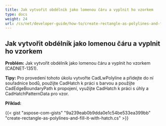 ```yaml
---
title: Jak vytvořit obdélník jako lomenou čáru a vyplnit ho vzorkem
type: docs
weight: 24
url: /cs/net/developer-guide/how-to/create-rectangle-as-polylines-and-fill-it-with-hatch/
---
```


## **Jak vytvořit obdélník jako lomenou čáru a vyplnit ho vzorkem**

**Problém:** Jak vytvořit obdélník jako lomenou čáru a vyplnit ho vzorkem (CADNET-1351).

**Tipy:** Pro provedení tohoto úkolu vytvořte CadLwPolyline a přidejte do ní souřadnice bodů, použijte CadHatch k práci s barvou a použijte CadEdgeBoundaryPath k propojení, využijte CadHatch k práci s úhly a CadHatchPatternData pro vzor.

**Příklad:**

{{< gist "aspose-com-gists" "9a239eab0b9dda0e1c54be533ea399bb" "create-rectangle-as-polylines-and-fill-it-with-hatch.cs" >}}
